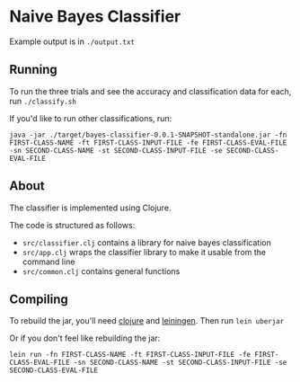 # Naive Bayes Classifier

Example output is in `./output.txt`

## Running

To run the three trials and see the accuracy and classification data for each, run `./classify.sh`

If you'd like to run other classifications, run:

	java -jar ./target/bayes-classifier-0.0.1-SNAPSHOT-standalone.jar -fn FIRST-CLASS-NAME -ft FIRST-CLASS-INPUT-FILE -fe FIRST-CLASS-EVAL-FILE -sn SECOND-CLASS-NAME -st SECOND-CLASS-INPUT-FILE -se SECOND-CLASS-EVAL-FILE

## About

The classifier is implemented using Clojure.

The code is structured as follows:

- `src/classifier.clj` contains a library for naive bayes classification
- `src/app.clj` wraps the classifier library to make it usable from the command line
- `src/common.clj` contains general functions

## Compiling

To rebuild the jar, you'll need [clojure](http://clojure.org/downloads) and [leiningen](https://github.com/technomancy/leiningen). Then run `lein uberjar`

Or if you don't feel like rebuilding the jar:

	lein run -fn FIRST-CLASS-NAME -ft FIRST-CLASS-INPUT-FILE -fe FIRST-CLASS-EVAL-FILE -sn SECOND-CLASS-NAME -st SECOND-CLASS-INPUT-FILE -se SECOND-CLASS-EVAL-FILE
